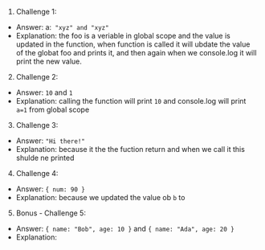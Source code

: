1. Challenge 1:
  - Answer: a:` "xyz" and "xyz"`
  - Explanation: the foo is a veriable in global scope and the value is updated in the function, when function is called it will ubdate the value of the globat foo and prints it, and then again when we console.log it will print the new value.


2. Challenge 2:
  - Answer:  `10` and `1`
  - Explanation: calling the function will print `10` and console.log will print `a=1` from global scope 


3. Challenge 3:
  - Answer: `"Hi there!"`
  - Explanation: because it the the fuction return and when we call it this shulde ne printed


4. Challenge 4:
  - Answer: `{ num: 90 }`
  - Explanation: because we updated the value ob `b` to 


5. Bonus - Challenge 5:
  - Answer: `{ name: "Bob", age: 10 }` and `{ name: "Ada", age: 20 }`
  - Explanation:

